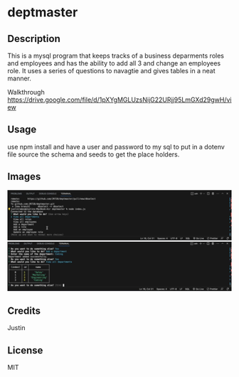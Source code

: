 # deptmaster

## Description
This is a mysql program that keeps tracks of a business deparments roles and employees and has the ability to add all 3 and change an employees role. It uses a series of questions to navagtie and gives tables in a neat manner.

Walkthrough https://drive.google.com/file/d/1pXYgMGLUzsNijG22URjj95LmGXd29gwH/view
## Usage
use npm install and have a user and password to my sql to put in a dotenv file source the schema and seeds to get the place holders.
## Images
![Alt text](images/starter-questions.png)
![Alt text](images/Table.png)
## Credits
Justin
## License
MIT